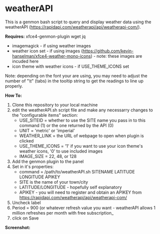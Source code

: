 # weatherAPI

This is a genmon bash script to query and display weather data using the weatherAPI (https://rapidapi.com/weatherapi/api/weatherapi-com/).

**Requires:** xfce4-genmon-plugin wget jq 
   - imagemagick - if using weather images
   - weather icon set - if using images (https://github.com/kevin-hanselman/xfce4-weather-mono-icons) - note: these images are incuded here
   - icon theme with weather icons - if USE_THEME_ICONS set

Note: depending on the font your are using, you may need to adjust the number of "\t" (tabs) in the tooltip string to get the readings to line up properly.

**How To:**

  1. Clone this repository to your local machine
  2. edit the weatherAPI.sh script file and make any necessarry changes to the "configurable items" section:
       - USE_SITEID = whether to use the SITE name you pass in to this command (1) or the one returned by the API (0)
       - UNIT = 'metric' or 'imperial'
       - WEATHER_LINK = the URL of webpage to open when plugin is clicked
       - USE_THEME_ICONS = '1' if you want to use your icon theme's weather icons, '0' to use included images
       - IMAGE_SIZE = 22, 48, or 128
  4. Add the genmon plugin to the panel
  5. Set in it's properties:
     - command = /path/to/weatherAPI.sh SITENAME LATITUDE LONGITUDE APIKEY
      - SITE is the name of your town/city
      - LATITUDE/LONGITUDE - hopefully self explanatory
      - APIKEY - you will need to register and obtain an APIKEY from https://rapidapi.com/weatherapi/api/weatherapi-com/
  6. Uncheck label
  7. Period = 900 (or whatever refresh value you want - weatherAPI allows 1 million refreshes per month with free subscription_
  8. click on Save

**Screenshot:**


